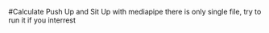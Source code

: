 #Calculate Push Up and Sit Up with mediapipe
there is only single file, try to run it if you interrest
